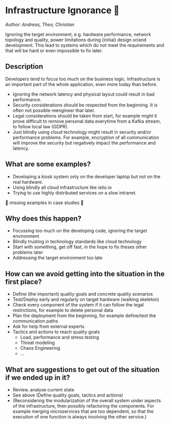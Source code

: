# Infrastructure Ignorance 🚧
*Author: Andreas, Theo, Christian*

Ignoring the target environment, e.g. hardware performance, network topology and quality, power limitations during (initial) design or/and development. This lead to systems which do not meet the requirements and that will be hard or even impossible to fix later.

## Description

Developers tend to focus too much on the business logic. Infrastructure is an important part of the whole application, even more today than before. 

* Ignoring the network latency and physical layout could result in bad performance.
* Security considerations should be respected from the beginning. It is often not possible reengineer that later.
* Legal considerations should be taken from start, for example might it prove difficult to remove personal data everytime from a Kafka stream, to follow local law (GDPR).
* Just blindly using cloud technology might result in security and/or performance problems. For example, encryption of all communication will improve the security but negatively impact the performance and latency. 

## What are some examples?
* Developing a kiosk system only on the developer laptop but not on the real hardware. 
* Using blindly all cloud infrastructure like istio.io
* Trying to use highly distributed services on a slow intranet.

🚧 missing examples in case studies 🚧

## Why does this happen?
* Focussing too much on the developing code, ignoring the target environment
* Blindly trusting in technology standards like cloud technology
* Start with something, get off fast, in the hope to fix theses other problems later
* Addressing the target environment too late

## How can we avoid getting into the situation in the first place?
* Define (the important) quality goals and concrete quality scenarios
* Test/Deploy early and regularly on target hardware (walking skeleton)
* Check every component of the system if it can follow the legal restrictions, for example to delete personal data
* Plan the deployment from the beginning, for example define/test the communication paths
* Ask for help from external experts
* Tactics and actions to reach quality goals
  * Load, performance and stress testing
  * Threat modeling
  * Chaos Engineering
  * ...

## What are suggestions to get out of the situation if we ended up in it?
* Review, analyse current state
* See above (Define quality goals, tactics and actions)
* (Reconsidering the modularization of the overall system under aspects of the infrastructure, then possibly refactoring the components. For example merging microservices that are too dependent, so that the execution of one function is always involving the other service.)
